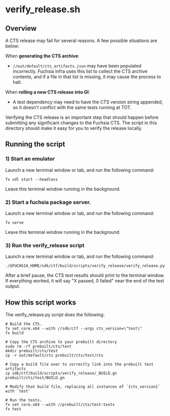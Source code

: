 # verify_release.sh

## Overview

A CTS release may fail for several reasons. A few possible situations are
below:

When **generating the CTS archive**:
  *  `//out/default/cts_artifacts.json` may have been populated incorrectly.
Fuchsia Infra uses this list to collect the CTS archive contents, and if a file
in that list is missing, it may cause the process to halt.

When **rolling a new CTS release into GI**:
  *  A test dependency may need to have the CTS version string appended, so it
doesn't conflict with the same tests running at TOT.

Verifying the CTS release is an important step that should happen before
submitting any significant changes to the Fuchsia CTS. The script in this
directory should make it easy for you to verify the release locally.

## Running the script

### 1) Start an emulator

Launch a new terminal window or tab, and run the following command:

```
fx vdl start --headless
```

Leave this terminal window running in the background.

### 2) Start a fuchsia package server.

Launch a new terminal window or tab, and run the following command:

```
fx serve
```

Leave this terminal window running in the background.

### 3) Run the verify_release script

Launch a new terminal window or tab, and run the following command:

```
./$FUCHSIA_HOME/sdk/ctf/build/scripts/verify_release/verify_release.py
```

After a brief pause, the CTS test results should print to the terminal window.
If everything worked, it will say "X passed, 0 failed" near the end of the
test output.

## How this script works

The verify_release.py script does the following:

```
# Build the CTS.
fx set core.x64 --with //sdk/ctf --args cts_version=\"test\"
fx build

# Copy the CTS archive to your prebuilt directory
sudo rm -rf prebuilt/cts/test
mkdir prebuilt/cts/test
cp -r out/default/cts prebuilt/cts/test/cts

# Copy a build file over to correctly link into the prebuilt test artifacts
cp sdk/ctf/build/scripts/verify_release/_BUILD.gn prebuilt/cts/test/BUILD.gn

# Modify that build file, replacing all instances of `{cts_version}` with `test`

# Run the tests.
fx set core.x64 --with //prebuilt/cts/test:tests
fx test
```

